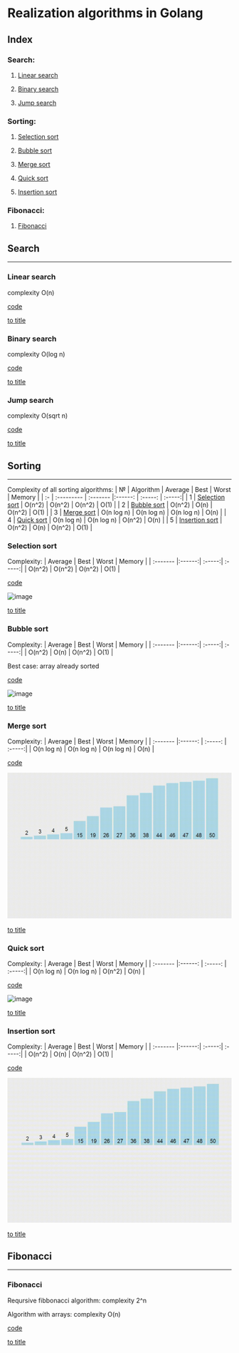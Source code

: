 # Realization algorithms in Golang

## Index<a name=title>
### Search:

   1. [Linear search](#linear_search)

   2. [Binary search](#binary_search)

   3. [Jump search](#jump_search)


### Sorting:

   1. [Selection sort](#selection_sort)

   2. [Bubble sort](#bubble_sort)

   3. [Merge sort](#merge_sort)

   4. [Quick sort](#quick_sort)

   5. [Insertion sort](#insertion_sort)


### Fibonacci:

   1. [Fibonacci](#fibonacci)


## Search
---

### Linear search<a name=linear_search>

complexity O(n)

[code](/search/linear_search.go)

[to title](#title)

### Binary search<a name=binary_search>

complexity O(log n)

[code](/search/binary_search.go)

[to title](#title)


### Jump search<a name=jump_search>

complexity O(sqrt n)

[code](/search/jump_search.go)

[to title](#title)


## Sorting
---


Complexity of all sorting algorithms: 
   | №  | Algorithm                             | Average      | Best         | Worst      | Memory |
   | :- | :---------                            | :-------     |:------:      | :-----:    | :-----:|
   | 1  |  [Selection sort](#selection_sort)    |  O(n^2)      | O(n^2)       | O(n^2)     |   O(1) |
   | 2  |  [Bubble sort](#bubble_sort)          |  O(n^2)      | O(n)         | O(n^2)     |   O(1) |
   | 3  |  [Merge sort](#merge_sort)            |  O(n log n)  | O(n log n)   | O(n log n) |   O(n) |
   | 4  |  [Quick sort](#quick_sort)            |  O(n log n)  | O(n log n)   | O(n^2)     |   O(n) |
   | 5  |  [Insertion sort](#insertion_sort)    |  O(n^2)      | O(n)         | O(n^2)     |   O(1) |



### Selection sort<a name=selection_sort>

Complexity: 
   | Average  | Best   | Worst  | Memory |
   | :------- |:------:| :-----:| :-----:|
   |  O(n^2)  | O(n^2) | O(n^2) |   O(1) |

[code](/sorting/selection_sort.go)

![image](/img/selectionsort.gif)

[to title](#title)



### Bubble sort<a name=bubble_sort>

Complexity: 
   | Average  | Best   | Worst  | Memory |
   | :------- |:------:| :-----:| :-----:|
   |  O(n^2)  | O(n)   | O(n^2) |   O(1) |
   
Best case: array already sorted

[code](/sorting/bubble_sort.go)

![image](/img/bubblesort.gif)

[to title](#title)




### Merge sort<a name=merge_sort>

Complexity: 
   | Average      | Best         | Worst      | Memory |
   | :-------     |:------:      | :-----:    | :-----:|
   |  O(n log n)  | O(n log n)   | O(n log n) |   O(n) |

[code](/sorting/merge_sort.go)

![image](/img/mergesort.gif) 

[to title](#title)


### Quick sort<a name=quick_sort>


Complexity: 
   | Average      | Best         | Worst      | Memory |
   | :-------     |:------:      | :-----:    | :-----:|
   |  O(n log n)  | O(n log n)   | O(n^2)     |   O(n) |

[code](/sorting/quick_sort.go)


![image](/img/quicksort.gif)

[to title](#title)


### Insertion sort<a name=insertion_sort>



Complexity: 
   | Average  | Best   | Worst  | Memory |
   | :------- |:------:| :-----:| :-----:|
   |  O(n^2)  | O(n)   | O(n^2) |   O(1) |


[code](/sorting/insertion_sort.go)

![image](/img/insertionsort.gif)

[to title](#title)



## Fibonacci
---

### Fibonacci<a name=fibonacci>

   Reqursive fibbonacci algorithm:
complexity 2^n

   Algorithm with arrays:
complexity O(n)


[code](fibonacci/fibonacci.go)

[to title](#title)
